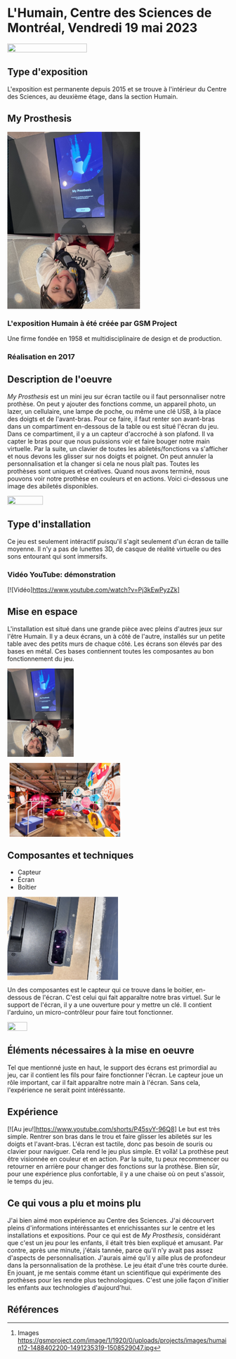 # L'Humain, Centre des Sciences de Montréal, Vendredi 19 mai 2023
<img align="center" width="60%" height="10%" src="https://github.com/FOXTROTDELTALIMA/H23_V13_inspirations_LAFRENIERE/blob/main/fichier_Oeuvre_Centre_des_Sciences/Images/%C3%A9cran_accueil.png">

## Type d'exposition
L'exposition est permanente depuis 2015 et se trouve à l'intérieur du Centre des Sciences, au deuxième étage, dans la section Humain.

## My Prosthesis
<img align="center" width="60%" height="10%" src="https://github.com/FOXTROTDELTALIMA/H23_V13_inspirations_LAFRENIERE/blob/main/fichier_Oeuvre_Centre_des_Sciences/Images/moi.png">

### L'exposition Humain à été créée par GSM Project
Une firme fondée en 1958 et multidisciplinaire de design et de production.

### Réalisation en 2017

## Description de l'oeuvre
_My Prosthesis_ est un mini jeu sur écran tactile ou il faut personnaliser notre prothèse. On peut y ajouter des fonctions comme, un appareil photo, un lazer, un cellulaire, une lampe de poche, ou même une clé USB, à la place des doigts et de l'avant-bras. Pour ce faire, il faut renter son avant-bras dans un compartiment en-dessous de la table ou est situé l'écran du jeu. Dans ce compartiment, il y a un capteur d'accroché à son plafond. Il va capter le bras pour que nous puissions voir et faire bouger notre main virtuelle. Par la suite, un clavier de toutes les abiletés/fonctions va s'afficher et nous devons les glisser sur nos doigts et poignet. On peut annuler la personnalisation et la changer si cela ne nous plaît pas. Toutes les prothèses sont uniques et créatives. Quand nous avons terminé, nous pouvons voir notre prothèse en couleurs et en actions. Voici ci-dessous une image des abiletés disponibles.

<img align="center" width="40%" height="10%" src="https://github.com/FOXTROTDELTALIMA/H23_V13_inspirations_LAFRENIERE/blob/main/fichier_Oeuvre_Centre_des_Sciences/Images/abilet%C3%A9s.png">

## Type d'installation
Ce jeu est seulement intéractif puisqu'il s'agit seulement d'un écran de taille moyenne. Il n'y a pas de lunettes 3D, de casque de réalité virtuelle ou des sons entourant qui sont immersifs.
### Vidéo YouTube: démonstration
[![Vidéo]https://www.youtube.com/watch?v=Pj3kEwPyzZk]

## Mise en espace
L'installation est situé dans une grande pièce avec pleins d'autres jeux sur l'être Humain. Il y a deux écrans, un à côté de l'autre, installés sur un petite table avec des petits murs de chaque côté. Les écrans son élevés par des bases en métal. Ces bases contiennent toutes les composantes au bon fonctionnement du jeu.

<img align="center" width="30%" height="10%" src="https://github.com/FOXTROTDELTALIMA/H23_V13_inspirations_LAFRENIERE/blob/main/fichier_Oeuvre_Centre_des_Sciences/Images/moi.png">

[^1]<img align="center" width="50%" height="10%" src="https://github.com/FOXTROTDELTALIMA/H23_V13_inspirations_LAFRENIERE/blob/main/fichier_Oeuvre_Centre_des_Sciences/Images/salle_expo_humain.jpg">
<br/>

## Composantes et techniques
- Capteur
- Écran
- Boîtier
<img align="center" width="50%" height="10%" src="https://github.com/FOXTROTDELTALIMA/H23_V13_inspirations_LAFRENIERE/blob/main/fichier_Oeuvre_Centre_des_Sciences/Images/capteur.png">

Un des composantes est le capteur qui ce trouve dans le boitier, en-dessous de l'écran. C'est celui qui fait apparaître notre bras virtuel. Sur le support de l'écran, il y a une ouverture pour y mettre un clé. Il contient l'arduino, un micro-contrôleur pour faire tout fonctionner.

<img align="center" width="30%" height="10%" src="https://github.com/FOXTROTDELTALIMA/H23_V13_inspirations_LAFRENIERE/blob/main/fichier_Oeuvre_Centre_des_Sciences/Images/Entrep%C3%B4t_fils.png">

## Éléments nécessaires à la mise en oeuvre
Tel que mentionné juste en haut, le support des écrans est primordial au jeu, car il contient les fils pour faire fonctionner l'écran. Le capteur joue un rôle important, car il fait apparaître notre main à l'écran. Sans cela, l'expérience ne serait point intéréssante.

## Expérience
[![Au jeu!]https://www.youtube.com/shorts/P45syY-96Q8]
Le but est très simple. Rentrer son bras dans le trou et faire glisser les abiletés sur les doigts et l'avant-bras. L'écran est tactile, donc pas besoin de souris ou clavier pour naviguer. Cela rend le jeu plus simple. Et voîlà! La prothèse peut être visionnée en couleur et en action. Par la suite, tu peux recommencer ou retourner en arrière pour changer des fonctions sur la prothèse. Bien sûr, pour une expérience plus confortable, il y a une chaise où on peut s'assoir, le temps du jeu.

## Ce qui vous a plu et moins plu
J'ai bien aimé mon expérience au Centre des Sciences. J'ai décourvert pleins d'informations intéréssantes et enrichissantes sur le centre et les installations et expositions. Pour ce qui est de _My Prosthesis_, considérant que c'est un jeu pour les enfants, il était très bien expliqué et amusant. Par contre, après une minute, j'étais tannée, parce qu'il n'y avait pas assez d'aspects de personnalisation. J'aurais aimé qu'il y aille plus de profondeur dans la personnalisation de la prothèse. Le jeu était d'une très courte durée. En jouant, je me sentais comme étant un scientifique qui expérimente des prothèses pour les rendre plus technologiques. C'est une jolie façon d'initier les enfants aux technologies d'aujourd'hui.


## Références
[^1]: Images https://gsmproject.com/image/1/1920/0/uploads/projects/images/humain12-1488402200-1491235319-1508529047.jpg
